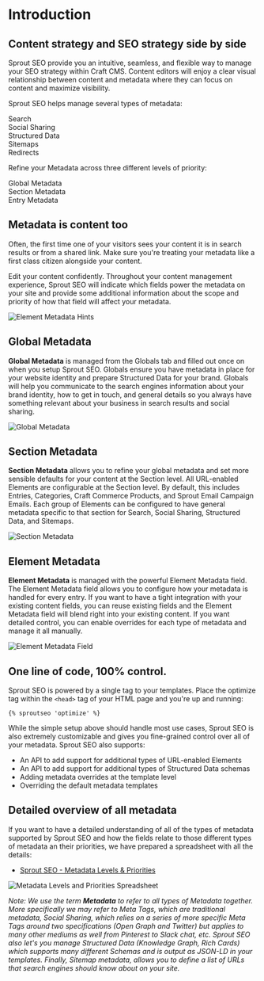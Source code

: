 # Introduction

## Content strategy and SEO strategy side by side

Sprout SEO provide you an intuitive, seamless, and flexible way to manage your SEO strategy within Craft CMS. Content editors will enjoy a clear visual relationship between content and metadata where they can focus on content and maximize visibility.

Sprout SEO helps manage several types of metadata:

<i class="fa fa-search fa-fw update-improved"></i> Search<br>
<i class="fa fa-share fa-fw update-improved"></i> Social Sharing<br>
<i class="fa fa-puzzle-piece fa-fw update-improved"></i> Structured Data<br>
<i class="fa fa-sitemap fa-fw update-improved"></i> Sitemaps<br>
<i class="fa fa-arrow-circle-right fa-fw update-improved"></i> Redirects<br>

Refine your Metadata across three different levels of priority:

<i class="fa fa-globe fa-fw update-improved"></i> Global Metadata<br>
<i class="fa fa-files-o fa-fw update-improved"></i> Section Metadata<br>
<i class="fa fa-file-o fa-fw update-improved"></i> Entry Metadata<br>

## Metadata is content too

Often, the first time one of your visitors sees your content it is in search results or from a shared link. Make sure you're treating your metadata like a first class citizen alongside your content. 

Edit your content confidently. Throughout your content management experience, Sprout SEO will indicate which fields power the metadata on your site and provide some additional information about the scope and priority of how that field will affect your metadata.

![Element Metadata Hints]({asset:2578:url})

## Global Metadata

**Global Metadata** is managed from the Globals tab and filled out once on when you setup Sprout SEO. Globals ensure you have metadata in place for your website identity and prepare Structured Data for your brand. Globals will help you communicate to the search engines information about your brand identity, how to get in touch, and general details so you always have something relevant about your business in search results and social sharing.

![Global Metadata]({asset:2581:url})

## Section Metadata

**Section Metadata** allows you to refine your global metadata and set more sensible defaults for your content at the Section level. All URL-enabled Elements are configurable at the Section level. By default, this includes Entries, Categories, Craft Commerce Products, and Sprout Email Campaign Emails. Each group of Elements can be configured to have general metadata specific to that section for Search, Social Sharing, Structured Data, and Sitemaps.

![Section Metadata]({asset:2576:url})

## Element Metadata

**Element Metadata** is managed with the powerful Element Metadata field. The Element Metadata field allows you to configure how your metadata is handled for every entry. If you want to have a tight integration with your existing content fields, you can reuse existing fields and the Element Metadata field will blend right into your existing content. If you want detailed control, you can enable overrides for each type of metadata and manage it all manually.

![Element Metadata Field]({asset:2577:url})



## One line of code, 100% control.

Sprout SEO is powered by a single tag to your templates. Place the optimize tag within the `<head>` tag of your HTML page and you're up and running:

``` twig
{% sproutseo 'optimize' %}
```

While the simple setup above should handle most use cases, Sprout SEO is also extremely customizable and gives you fine-grained control over all of your metadata. Sprout SEO also supports:

- An API to add support for additional types of URL-enabled Elements
- An API to add support for additional types of Structured Data schemas
- Adding metadata overrides at the template level
- Overriding the default metadata templates

## Detailed overview of all metadata

If you want to have a detailed understanding of all of the types of metadata supported by Sprout SEO and how the fields relate to those different types of metadata an their priorities, we have prepared a spreadsheet with all the details:

- [Sprout SEO - Metadata Levels & Priorities](https://docs.google.com/spreadsheets/d/1OWvJVPkxdiqiemT2AMX76yPacLfi3aBuyRhgRy4_NIU/edit?usp=sharing)

![Metadata Levels and Priorities Spreadsheet]({asset:2607:url})

_Note: We use the term **Metadata** to refer to all types of Metadata together. More specifically we may refer to Meta Tags, which are traditional metadata, Social Sharing, which relies on a series of more specific Meta Tags around two specifications (Open Graph and Twitter) but applies to many other mediums as well from Pinterest to Slack chat, etc. Sprout SEO also let's you manage Structured Data (Knowledge Graph, Rich Cards) which supports many different Schemas and is output as JSON-LD in your templates. Finally, Sitemap metadata, allows you to define a list of URLs that search engines should know about on your site._
